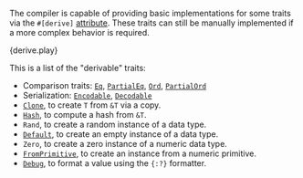 The compiler is capable of providing basic implementations for some traits via
the `#[derive]` [attribute][attribute]. These traits can still be
manually implemented if a more complex behavior is required.

{derive.play}

This is a list of the "derivable" traits:
* Comparison traits:
  [`Eq`][eq],
  [`PartialEq`][partial-eq],
  [`Ord`][ord],
  [`PartialOrd`][partial-ord]
* Serialization:
  [`Encodable`][encodable],
  [`Decodable`][decodable]
* [`Clone`][clone],
  to create `T` from `&T` via a copy.
* [`Hash`][hash], to
  compute a hash from `&T`.
* `Rand`, to
  create a random instance of a data type.
* [`Default`][default],
  to create an empty instance of a data type.
* `Zero`, to
  create a zero instance of a numeric data type.
* [`FromPrimitive`][from-primitive],
  to create an instance from a numeric primitive.
* [`Debug`][debug], to
  format a value using the `{:?}` formatter.

[attribute]: /attribute.html
[eq]: http://doc.rust-lang.org/std/cmp/trait.Eq.html
[partial-eq]: http://doc.rust-lang.org/std/cmp/trait.PartialEq.html
[ord]: http://doc.rust-lang.org/std/cmp/trait.Ord.html
[partial-ord]: http://doc.rust-lang.org/std/cmp/trait.PartialOrd.html
[encodable]: http://doc.rust-lang.org/serialize/trait.Encodable.html
[decodable]: http://doc.rust-lang.org/serialize/trait.Decodable.html
[clone]: http://doc.rust-lang.org/std/clone/trait.Clone.html
[hash]: http://doc.rust-lang.org/std/hash/trait.Hash.html
[default]: http://doc.rust-lang.org/std/default/trait.Default.html
[from-primitive]: http://doc.rust-lang.org/std/num/trait.FromPrimitive.html
[debug]: http://doc.rust-lang.org/std/fmt/trait.Debug.html
